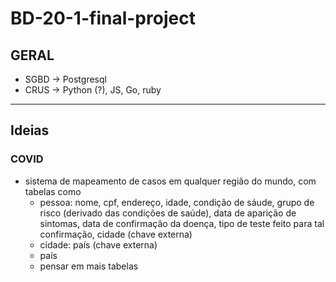 # BD-20-1-final-project

## GERAL
- SGBD -> Postgresql
- CRUS -> Python (?), JS, Go, ruby

-----
## Ideias

### COVID
- sistema de mapeamento de casos em qualquer região do mundo, com tabelas como
  - pessoa: nome, cpf, endereço, idade, condição de sáude, grupo de risco (derivado das condições de saúde), data de aparição de sintomas, data de confirmação da doença, tipo de teste feito para tal confirmação, cidade (chave externa)
  - cidade: país (chave externa)
  - país
  - pensar em mais tabelas
